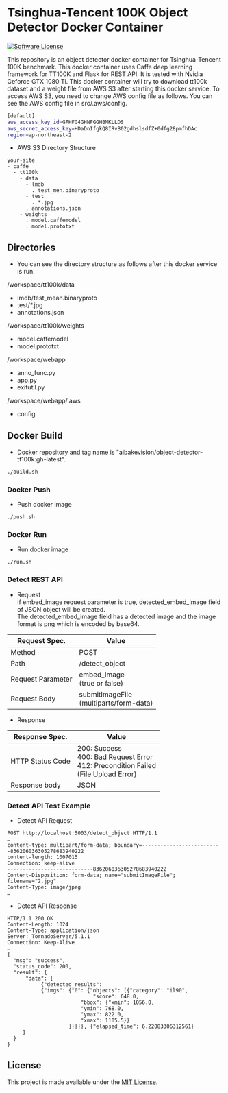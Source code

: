 # Tsinghua-Tencent 100K Object Detector Docker Container

[![Software License](https://img.shields.io/badge/license-MIT-brightgreen.svg?style=flat-square)](LICENSE)

This repository is an object detector docker container for Tsinghua-Tencent 100K benchmark. This docker container uses Caffe deep learning framework for TT100K  and Flask for REST API. It is tested with Nvidia Geforce GTX 1080 Ti. This docker container will try to download tt100k dataset and a weight file from AWS S3 after starting this docker service. To access AWS S3, you need to change AWS config file as follows. You can see the AWS config file in src/.aws/config.  

```bash
[default]
aws_access_key_id=GFHFG4GHNFGGHBMKLLDS
aws_secret_access_key=HDaDnIfgkQ8IRvB02gdhslsdfZ+0dfg28pmfhDAc
region=ap-northeast-2
```

- AWS S3 Directory Structure  

```
your-site
- caffe
  - tt100k
    - data
      - lmdb
        . test_men.binaryproto
      - test
        . *.jpg
      . annotations.json
    - weights
      . model.caffemodel
      . model.prototxt
```

## Directories
- You can see the directory structure as follows after this docker service is run.  

/workspace/tt100k/data
- lmdb/test_mean.binaryproto
- test/*.jpg
- annotations.json

/workspace/tt100k/weights
- model.caffemodel
- model.prototxt

/workspace/webapp
- anno_func.py
- app.py
- exifutil.py

/workspace/webapp/.aws
- config

## Docker Build
- Docker repository and tag name is "aibakevision/object-detector-tt100k:gh-latest".  

```bash
./build.sh
```

### Docker Push
- Push docker image

```bash
./push.sh
```

### Docker Run
- Run docker image

```bash
./run.sh
```

### Detect REST API   
- Request  
if embed_image request parameter is true, detected_embed_image field of JSON object will be created.  
The detected_embed_image field has a detected image and the image format is png which is encoded by base64.  

| Request Spec. | Value                                  |
|---------------|----------------------------------------|
| Method        | POST                                   |
| Path          | /detect_object                         |
| Request Parameter  | embed_image<br>(true or false) |
| Request Body  | submitImageFile<br>(multiparts/form-data) |

- Response

| Response Spec.   | Value                                                                              |
|------------------|------------------------------------------------------------------------------------|
| HTTP Status Code | 200: Success<br>400: Bad Request Error<br>412: Precondition Failed<br>(File Upload Error) |
| Response body    | JSON                                                                               |                                                                            |                                                                   |

### Detect API Test Example
- Detect API Request
```
POST http://localhost:5003/detect_object HTTP/1.1
…
content-type: multipart/form-data; boundary=--------------------------836206036305278683940222
content-length: 1007015
Connection: keep-alive
----------------------------836206036305278683940222
Content-Disposition: form-data; name="submitImageFile"; filename="2.jpg"
Content-Type: image/jpeg
…
```
- Detect API Response
```
HTTP/1.1 200 OK
Content-Length: 1024
Content-Type: application/json
Server: TornadoServer/5.1.1
Connection: Keep-Alive
…
{
  "msg": "success",  
  "status_code": 200,
  "result": {
      "data": [
	       {"detected_results": 
		   {"imgs": {"0": {"objects": [{"category": "il90", 
					        "score": 648.0, 
						"bbox": {"xmin": 1056.0, 
						"ymin": 768.0, 
						"ymax": 822.0, 
						"xmax": 1105.5}}
					]}}}}, {"elapsed_time": 6.22083306312561}
     ]
  }
}
```

## License

This project is made available under the [MIT License](https://github.com/asyncbridge/object-detector-tt100k/blob/master/LICENSE).
